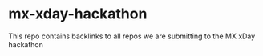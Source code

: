 # mx-xday-hackathon
This repo contains backlinks to all repos we are submitting to the MX xDay hackathon
